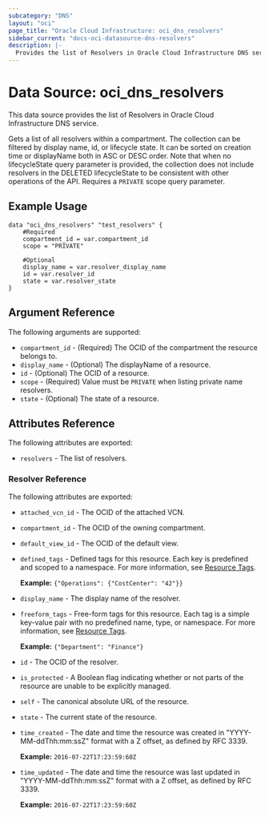 ```yaml
---
subcategory: "DNS"
layout: "oci"
page_title: "Oracle Cloud Infrastructure: oci_dns_resolvers"
sidebar_current: "docs-oci-datasource-dns-resolvers"
description: |-
  Provides the list of Resolvers in Oracle Cloud Infrastructure DNS service
---
```


# Data Source: oci_dns_resolvers
This data source provides the list of Resolvers in Oracle Cloud Infrastructure DNS service.

Gets a list of all resolvers within a compartment. The collection can
be filtered by display name, id, or lifecycle state. It can be sorted
on creation time or displayName both in ASC or DESC order. Note that
when no lifecycleState query parameter is provided, the collection
does not include resolvers in the DELETED lifecycleState to be consistent
with other operations of the API. Requires a `PRIVATE` scope query parameter.


## Example Usage

```hcl
data "oci_dns_resolvers" "test_resolvers" {
	#Required
	compartment_id = var.compartment_id
	scope = "PRIVATE"

	#Optional
	display_name = var.resolver_display_name
	id = var.resolver_id
	state = var.resolver_state
}
```

## Argument Reference

The following arguments are supported:

* `compartment_id` - (Required) The OCID of the compartment the resource belongs to.
* `display_name` - (Optional) The displayName of a resource.
* `id` - (Optional) The OCID of a resource.
* `scope` - (Required) Value must be `PRIVATE` when listing private name resolvers.
* `state` - (Optional) The state of a resource.


## Attributes Reference

The following attributes are exported:

* `resolvers` - The list of resolvers.

### Resolver Reference

The following attributes are exported:

* `attached_vcn_id` - The OCID of the attached VCN. 
* `compartment_id` - The OCID of the owning compartment.
* `default_view_id` - The OCID of the default view. 
* `defined_tags` - Defined tags for this resource. Each key is predefined and scoped to a namespace. For more information, see [Resource Tags](https://docs.cloud.oracle.com/iaas/Content/General/Concepts/resourcetags.htm).

	 **Example:** `{"Operations": {"CostCenter": "42"}}` 
* `display_name` - The display name of the resolver. 
* `freeform_tags` - Free-form tags for this resource. Each tag is a simple key-value pair with no predefined name, type, or namespace. For more information, see [Resource Tags](https://docs.cloud.oracle.com/iaas/Content/General/Concepts/resourcetags.htm).

	 **Example:** `{"Department": "Finance"}` 
* `id` - The OCID of the resolver.
* `is_protected` - A Boolean flag indicating whether or not parts of the resource are unable to be explicitly managed. 
* `self` - The canonical absolute URL of the resource.
* `state` - The current state of the resource.
* `time_created` - The date and time the resource was created in "YYYY-MM-ddThh:mm:ssZ" format with a Z offset, as defined by RFC 3339.

	**Example:** `2016-07-22T17:23:59:60Z` 
* `time_updated` - The date and time the resource was last updated in "YYYY-MM-ddThh:mm:ssZ" format with a Z offset, as defined by RFC 3339.

	**Example:** `2016-07-22T17:23:59:60Z` 

